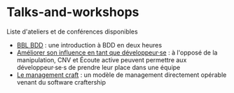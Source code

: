 # Talks-and-workshops
Liste d'ateliers et de conférences disponibles
- [BBL BDD](BBL%20BDD.md) : une introduction à BDD en deux heures
- [Améliorer son influence en tant que développeur·se](Improving%20one's%20influence%20as%20a%20developer%20-%20Am%C3%A9liorer%20son%20influence%20en%20tant%20que%20d%C3%A9veloppeur%C2%B7se.md) : à l'opposé de la manipulation, CNV et Écoute active peuvent permettre aux développeur·se·s de prendre leur place dans une équipe
- [Le management craft](Management%20craftership%20-%20Le%20management%20craft.md) :  un modèle de management directement opérable venant du software craftership
